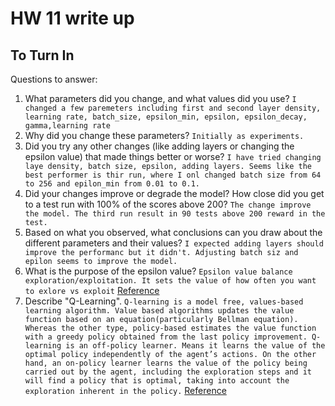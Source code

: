 # HW 11 write up
## To Turn In

Questions to answer:
1) What parameters did you change, and what values did you use?  `I changed a few paremeters including first and second layer density, learning rate, batch_size, epsilon_min, epsilon, epsilon_decay, gamma,learning rate`
2) Why did you change these parameters? `Initially as experiments.`
3) Did you try any other changes (like adding layers or changing the epsilon value) that made things better or worse? `I have tried changing laye density, batch size, epsilon, adding layers. Seems like the best performer is thir run, where I onl changed batch size from 64 to 256 and epilon_min from 0.01 to 0.1.`
4) Did your changes improve or degrade the model? How close did you get to a test run with 100% of the scores above 200? `The change improve the model. The third run result in 90 tests above 200 reward in the test.`
5) Based on what you observed, what conclusions can you draw about the different parameters and their values? `I expected adding layers should improve the performanc but it didn't. Adjusting batch siz and epilon seems to improve the model. `
6) What is the purpose of the epsilon value? `Epsilon value balance exploration/exploitation. It sets the value of how often you want to exlore vs exploit` [Reference](https://towardsdatascience.com/simple-reinforcement-learning-q-learning-fcddc4b6fe56)
7) Describe "Q-Learning". `Q-learning is a model free, values-based learning algorithm. Value based algorithms updates the value function based on an equation(particularly Bellman equation). Whereas the other type, policy-based estimates the value function with a greedy policy obtained from the last policy improvement. Q-learning is an off-policy learner. Means it learns the value of the optimal policy independently of the agent’s actions. On the other hand, an on-policy learner learns the value of the policy being carried out by the agent, including the exploration steps and it will find a policy that is optimal, taking into account the exploration inherent in the policy.` [Reference](https://towardsdatascience.com/a-beginners-guide-to-q-learning-c3e2a30a653c)
